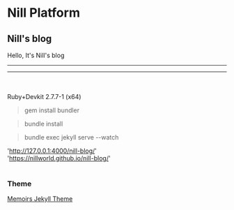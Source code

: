 # Nill Platform

## Nill's blog

Hello, It's Nill's blog

---

---

</br>
</br>
Ruby+Devkit 2.7.7-1 (x64) 
<!-- https://rubyinstaller.org/downloads/ -->

> gem install bundler

> bundle install

<!-- or  gem install bundler:1.17.2 -->
> bundle exec jekyll serve --watch

'http://127.0.0.1:4000/nill-blog/'
</br>
'https://nillworld.github.io/nill-blog/'
</br>
</br>

### Theme

[Memoirs Jekyll Theme](https://bootstrapstarter.com/jekyll-theme-memoirs/)
